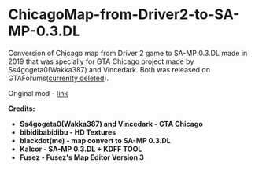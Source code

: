# ChicagoMap-from-Driver2-to-SA-MP-0.3.DL

Conversion of Chicago map from Driver 2 game to SA-MP 0.3.DL made in 2019 that was specially for GTA Chicago project made by Ss4gogeta0(Wakka387) and Vincedark. Both was released on GTAForums([currenlty deleted](https://gtaforums.com/topic/904506-dead-project/#comments)).

Original mod - [link](https://www.moddb.com/mods/city-of-chicago-driver-2-4-sa/downloads/gta-chicago-beta-15) 

**Credits:**
* **Ss4gogeta0(Wakka387) and Vincedark - GTA Chicago**
* **bibidibabidibu - HD Textures**
* **blackdot(me) - map convert to SA-MP 0.3.DL**
* **Kalcor - SA-MP 0.3.DL + KDFF TOOL**
* **Fusez - Fusez's Map Editor Version 3**
